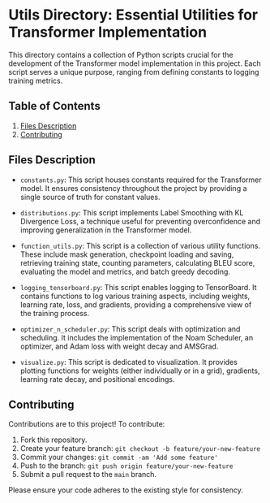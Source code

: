 # Utils Directory: Essential Utilities for Transformer Implementation

This directory contains a collection of Python scripts crucial for the development of the Transformer model implementation in this project. Each script serves a unique purpose, ranging from defining constants to logging training metrics.

## Table of Contents
1. [Files Description](#files-description)
2. [Contributing](#contributing)

## Files Description

- `constants.py`: This script houses constants required for the Transformer model. It ensures consistency throughout the project by providing a single source of truth for constant values.

- `distributions.py`: This script implements Label Smoothing with KL Divergence Loss, a technique useful for preventing overconfidence and improving generalization in the Transformer model.

- `function_utils.py`: This script is a collection of various utility functions. These include mask generation, checkpoint loading and saving, retrieving training state, counting parameters, calculating BLEU score, evaluating the model and metrics, and batch greedy decoding.

- `logging_tensorboard.py`: This script enables logging to TensorBoard. It contains functions to log various training aspects, including weights, learning rate, loss, and gradients, providing a comprehensive view of the training process.

- `optimizer_n_scheduler.py`: This script deals with optimization and scheduling. It includes the implementation of the Noam Scheduler, an optimizer, and Adam loss with weight decay and AMSGrad.

- `visualize.py`: This script is dedicated to visualization. It provides plotting functions for weights (either individually or in a grid), gradients, learning rate decay, and positional encodings.

## Contributing

Contributions are to this project! To contribute:

1. Fork this repository.
2. Create your feature branch: `git checkout -b feature/your-new-feature`
3. Commit your changes: `git commit -am 'Add some feature'`
4. Push to the branch: `git push origin feature/your-new-feature`
5. Submit a pull request to the `main` branch.

Please ensure your code adheres to the existing style for consistency. 
